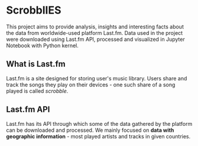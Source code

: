 # ScrobblIES
This project aims to provide analysis, insights and interesting facts about the data from worldwide-used platform Last.fm. Data used in the project were downloaded using Last.fm API, processed and visualized in Jupyter Notebook with Python kernel.

## What is Last.fm
Last.fm is a site designed for storing user's music library. Users share and track the songs they play on their devices - one such share of a song played is called _scrobble_.

## Last.fm API
Last.fm has its API through which some of the data gathered by the platform can be downloaded and processed. We mainly focused on __data with geographic information__ - most played artists and tracks in given countries. 

